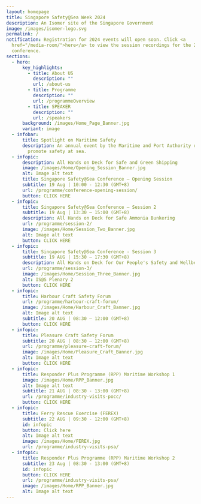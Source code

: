 ```yaml
---
layout: homepage
title: Singapore Safety@Sea Week 2024
description: An Isomer site of the Singapore Government
image: /images/isomer-logo.svg
permalink: /
notification: Registration for 2024 events will open soon. Click <a
  href="/media-room/">here</a> to view the session recordings for the 2023
  conference.
sections:
  - hero:
      key_highlights:
        - title: About US
          description: ""
          url: /about-us
        - title: Programme
          description: ""
          url: /programmeOverview
        - title: SPEAKER
          description: ""
          url: /speakers
      background: /images/Home_Page_Banner.jpg
      variant: image
  - infobar:
      title: Spotlight on Maritime Safety
      description: An annual event by the Maritime and Port Authority of Singapore to
        promote safety at sea.
  - infopic:
      description: All Hands on Deck for Safe and Green Shipping
      image: /images/Home/Opening_Session_Banner.jpg
      alt: Image alt text
      title: Singapore Safety@Sea Conference – Opening Session
      subtitle: 19 Aug | 10:00 - 12:30 (GMT+8)
      url: /programme/conference-opening-session/
      button: CLICK HERE
  - infopic:
      title: Singapore Safety@Sea Conference – Session 2
      subtitle: 19 Aug | 13:30 – 15:00 (GMT+8)
      description: All Hands on Deck for Safe Ammonia Bunkering
      url: /programme/session-2/
      image: /images/Home/Session_Two_Banner.jpg
      alt: Image alt text
      button: CLICK HERE
  - infopic:
      title: Singapore Safety@Sea Conference - Session 3
      subtitle: 19 AUG | 15:30 – 17:30 (GMT+8)
      description: All Hands on Deck for Our People's Safety and Wellbeing
      url: /programme/session-3/
      image: /images/Home/Session_Three_Banner.jpg
      alt: IS@S Plenary 2
      button: CLICK HERE
  - infopic:
      title: Harbour Craft Safety Forum
      url: /programme/harbour-craft-forum/
      image: /images/Home/Harbour_Craft_Banner.jpg
      alt: Image alt text
      subtitle: 20 AUG | 08:30 – 12:00 (GMT+8)
      button: CLICK HERE
  - infopic:
      title: Pleasure Craft Safety Forum
      subtitle: 20 AUG | 08:30 – 12:00 (GMT+8)
      url: /programme/pleasure-craft-forum/
      image: /images/Home/Pleasure_Craft_Banner.jpg
      alt: Image alt text
      button: CLICK HERE
  - infopic:
      title: Responder Plus Programme (RPP) Maritime Workshop 1
      image: /images/Home/RPP_Banner.jpg
      alt: Image alt text
      subtitle: 21 AUG | 08:30 - 13:00 (GMT+8)
      url: /programme/industry-visits-pocc/
      button: CLICK HERE
  - infopic:
      title: Ferry Rescue Exercise (FEREX)
      subtitle: 22 AUG | 09:30 - 12:00 (GMT+8)
      id: infopic
      button: Click here
      alt: Image alt text
      image: /images/Home/FEREX.jpg
      url: /programme/industry-visits-psa/
  - infopic:
      title: Responder Plus Programme (RPP) Maritime Workshop 2
      subtitle: 23 Aug | 08:30 - 13:00 (GMT+8)
      id: infopic
      button: CLICK HERE
      url: /programme/industry-visits-psa/
      image: /images/Home/RPP_Banner.jpg
      alt: Image alt text
---
```

